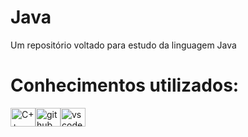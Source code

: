 # Java
Um repositório voltado para estudo da linguagem Java

# Conhecimentos utilizados:
<div style="display: flex;">
  <img src="https://cdn.jsdelivr.net/gh/devicons/devicon/icons/java/java-original.svg" alt="C++" height="30" width="40">
  <img src="https://cdn.jsdelivr.net/gh/devicons/devicon/icons/github/github-original.svg" alt="github" height="30" width="40">
  <img src="https://cdn.jsdelivr.net/gh/devicons/devicon/icons/vscode/vscode-original.svg" alt="vscode" height="30" width="40">
</div>
